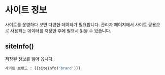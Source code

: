# 사이트 정보
사이트를 운영하다 보면 다양한 데이터가 필요합니다. 관리자 페이지에서 사이트 공용으로 사용되는 데이터를 저장한 후에 필요시 읽을 수 있습니다.

## siteInfo()
저장된 정보를 읽어 옵니다.

```php
사이트 브렌드 : {{siteInfo('brand')}}
```
